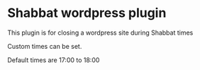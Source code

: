 # Shabbat wordpress plugin

This plugin is for closing a wordpress site during Shabbat times

Custom times can be set.

Default times are 17:00 to 18:00